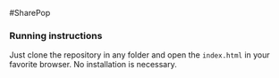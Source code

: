#SharePop

### Running instructions

Just clone the repository in any folder and open the `index.html` in your favorite browser. No installation is necessary.


